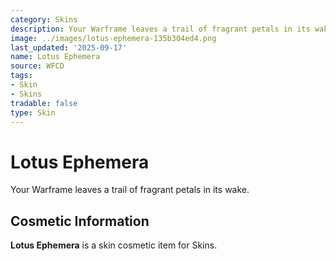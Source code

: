 ```yaml
---
category: Skins
description: Your Warframe leaves a trail of fragrant petals in its wake.
image: ../images/lotus-ephemera-135b304ed4.png
last_updated: '2025-09-17'
name: Lotus Ephemera
source: WFCD
tags:
- Skin
- Skins
tradable: false
type: Skin
---
```


# Lotus Ephemera

Your Warframe leaves a trail of fragrant petals in its wake.

## Cosmetic Information

**Lotus Ephemera** is a skin cosmetic item for Skins.

